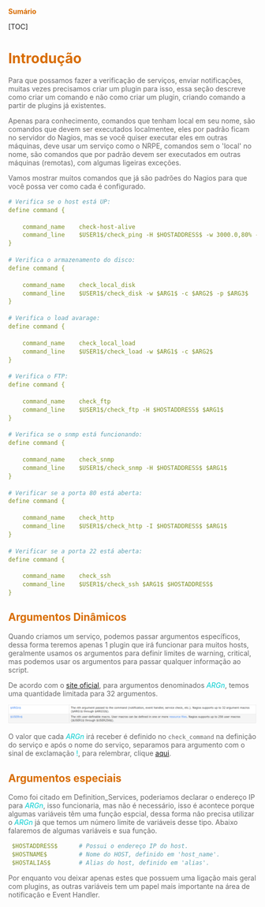 <span style="color:#d86c00">**Sumário**</span>

[TOC]

# <span style="color:#d86c00">**Introdução**</span>

<span style="color:#696969">Para que possamos fazer a verificação de serviços, enviar notificações, muitas vezes precisamos criar um plugin para isso, essa seção descreve como criar um comando e não como criar um plugin, criando comando a partir de plugins já existentes.</span>

<span style="color:#696969">Apenas para conhecimento, comandos que tenham local em seu nome, são comandos que devem ser executados localmentee, eles por padrão ficam no servidor do Nagios, mas se você quiser executar eles em outras máquinas, deve usar um serviço como o NRPE, comandos sem o 'local' no nome, são comandos que por padrão devem ser executados em outras máquinas (remotas), com algumas ligeiras exceções.</span>

<span style="color:#696969">Vamos mostrar muitos comandos que já são padrões do Nagios para que você possa ver como cada é configurado.</span>

```yaml
# Verifica se o host está UP:
define command {

    command_name    check-host-alive
    command_line    $USER1$/check_ping -H $HOSTADDRESS$ -w 3000.0,80% -c 5000.0,100% -p 5
}

# Verifica o armazenamento do disco:
define command {

    command_name    check_local_disk
    command_line    $USER1$/check_disk -w $ARG1$ -c $ARG2$ -p $ARG3$
}

# Verifica o load avarage:
define command {

    command_name    check_local_load
    command_line    $USER1$/check_load -w $ARG1$ -c $ARG2$
}

# Verifica o FTP:
define command {

    command_name    check_ftp
    command_line    $USER1$/check_ftp -H $HOSTADDRESS$ $ARG1$
}

# Verifica se o snmp está funcionando:
define command {

    command_name    check_snmp
    command_line    $USER1$/check_snmp -H $HOSTADDRESS$ $ARG1$
}

# Verificar se a porta 80 está aberta:
define command {

    command_name    check_http
    command_line    $USER1$/check_http -I $HOSTADDRESS$ $ARG1$
}

# Verificar se a porta 22 está aberta:
define command {

    command_name    check_ssh
    command_line    $USER1$/check_ssh $ARG1$ $HOSTADDRESS$
}
```



## <span style="color:#d86c00">**Argumentos Dinâmicos**</span>

<span style="color:#696969">Quando criamos um serviço, podemos passar argumentos específicos, dessa forma teremos apenas 1 plugin que irá funcionar para muitos hosts, geralmente usamos os argumentos para definir limites de warning, critical, mas podemos usar os argumentos para passar qualquer informação ao script.</span>

<span style="color:#696969">De acordo com o [site oficial](https://assets.nagios.com/downloads/nagioscore/docs/nagioscore/4/en/macrolist.html#arg), para argumentos denominados <span style="color:#00CED1">$ARGn$</span>, temos uma quantidade limitada para 32 argumentos.</span>

[![Seleção_015](https://github.com/BRVN01/NAGIOS/raw/master/IMG/Seleção_015.png)](https://github.com/BRVN01/NAGIOS/blob/master/IMG/Seleção_015.png) 

<span style="color:#696969">O valor que cada <span style="color:#00CED1">$ARGn$</span> irá receber é definido no `check_command` na definição do serviço e após o nome do serviço, separamos para argumento com o sinal de exclamação <span style="color:#00CED1">!</span>, para relembrar, clique [aqui](definition_service.html#<span-style="color:%23d86c00">**argumentos-dinâmicos**</span>>).</span>



## <span style="color:#d86c00">**Argumentos especiais**</span>

<span style="color:#696969">Como foi citado em Definition_Services, poderiamos declarar o endereço IP para <span style="color:#00CED1">$ARGn$</span>, isso funcionaria, mas não é necessário, isso é acontece porque algumas variáveis têm uma função espcial, dessa forma não precisa utilizar o <span style="color:#00CED1">$ARGn$</span> já que temos um número limite de variáveis desse tipo. Abaixo falaremos de algumas variáveis e sua função.</span>

```yaml
 $HOSTADDRESS$		# Possui o endereço IP do host.
 $HOSTNAME$			# Nome do HOST, definido em 'host_name'.
 $HOSTALIAS$		# Alias do host, definido em 'alias'.
```
<span style="color:#696969">Por enquanto vou deixar apenas estes que possuem uma ligação mais geral com plugins, as outras variáveis tem um papel mais importante na área de notificação e Event Handler.</span>

